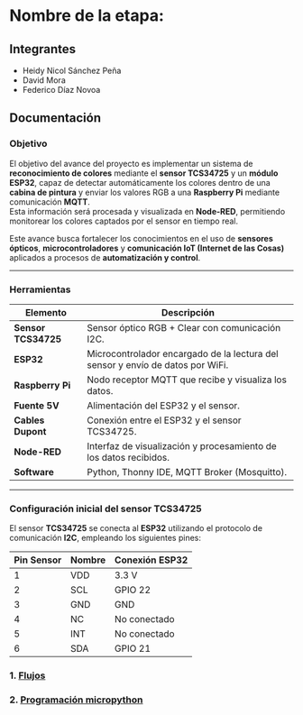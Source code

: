 # Nombre de la etapa:

## Integrantes
- Heidy Nicol Sánchez Peña
- David Mora
- Federico Díaz Novoa

## Documentación

### Objetivo  
El objetivo del avance del proyecto es implementar un sistema de **reconocimiento de colores** mediante el **sensor TCS34725** y un **módulo ESP32**, capaz de detectar automáticamente los colores dentro de una **cabina de pintura** y enviar los valores RGB a una **Raspberry Pi** mediante comunicación **MQTT**.  
Esta información será procesada y visualizada en **Node-RED**, permitiendo monitorear los colores captados por el sensor en tiempo real.  

Este avance busca fortalecer los conocimientos en el uso de **sensores ópticos**, **microcontroladores** y **comunicación IoT (Internet de las Cosas)** aplicados a procesos de **automatización y control**.  

---

### Herramientas  

| Elemento | Descripción |
|-----------|-------------|
| **Sensor TCS34725** | Sensor óptico RGB + Clear con comunicación I2C. |
| **ESP32** | Microcontrolador encargado de la lectura del sensor y envío de datos por WiFi. |
| **Raspberry Pi** | Nodo receptor MQTT que recibe y visualiza los datos. |
| **Fuente 5V** | Alimentación del ESP32 y el sensor. |
| **Cables Dupont** | Conexión entre el ESP32 y el sensor TCS34725. |
| **Node-RED** | Interfaz de visualización y procesamiento de los datos recibidos. |
| **Software** | Python, Thonny IDE, MQTT Broker (Mosquitto). |

---

### Configuración inicial del sensor TCS34725  

El sensor **TCS34725** se conecta al **ESP32** utilizando el protocolo de comunicación **I2C**, empleando los siguientes pines:  

| Pin Sensor | Nombre | Conexión ESP32 |
|-------------|---------|----------------|
| 1 | VDD | 3.3 V |
| 2 | SCL | GPIO 22 |
| 3 | GND | GND |
| 4 | NC | No conectado |
| 5 | INT | No conectado |
| 6 | SDA | GPIO 21 |

### 1. [Flujos](/G03/flujos/flows.json)

### 2. [Programación micropython](/G03/micropython/test.py)



